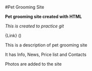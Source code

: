 #Pet Grooming Site

**Pet grooming site created with HTML**

_This is created to practice git_

{Link} ()

This is a description of pet grooming site

It has Info, News, Price list and Contacts

Photos are added to the site
